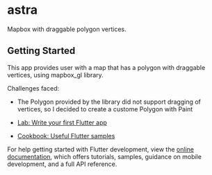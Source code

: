# astra

Mapbox with draggable polygon vertices.

## Getting Started

This app provides user with a map that has a polygon with draggable vertices, using mapbox_gl library.

Challenges faced:

- The Polygon provided by the library did not support dragging of vertices, so I decided to create a custome Polygon with Paint

- [Lab: Write your first Flutter app](https://docs.flutter.dev/get-started/codelab)
- [Cookbook: Useful Flutter samples](https://docs.flutter.dev/cookbook)

For help getting started with Flutter development, view the
[online documentation](https://docs.flutter.dev/), which offers tutorials,
samples, guidance on mobile development, and a full API reference.
